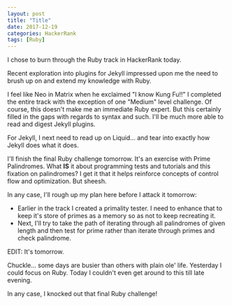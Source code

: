 ```yaml
---
layout: post
title: "Title"
date: 2017-12-19
categories: HackerRank
tags: [Ruby]
---
```


I chose to burn through the Ruby track in HackerRank today.

Recent exploration into plugins for Jekyll impressed upon me the need to brush up on and extend my knowledge with Ruby.

I feel like Neo in Matrix when he exclaimed "I know Kung Fu!!"  I completed the entire track with the exception of one "Medium" level challenge.  Of course, this doesn't make me an immediate Ruby expert.  But this certainly filled in the gaps with regards to syntax and such.  I'll be much more able to read and digest Jekyll plugins.

For Jekyll, I next need to read up on Liquid... and tear into exactly how Jekyll does what it does.

I'll finish the final Ruby challenge tomorrow.  It's an exercise with Prime Palindromes.  What **IS** it about programming tests and tutorials and this fixation on palindromes?  I get it that it helps reinforce concepts of control flow and optimization.  But sheesh.

In any case, I'll rough up my plan here before I attack it tomorrow:

* Earlier in the track I created a primality tester.  I need to enhance that to keep it's store of primes as a memory so as not to keep recreating it.
* Next, I'll try to take the path of iterating through all palindromes of given length and then test for prime rather than iterate through primes and check palindrome.


EDIT:  It's tomorrow.

Chuckle... some days are busier than others with plain ole' life.  Yesterday I could focus on Ruby.  Today I couldn't even get around to this till late evening.

In any case, I knocked out that final Ruby challenge!
